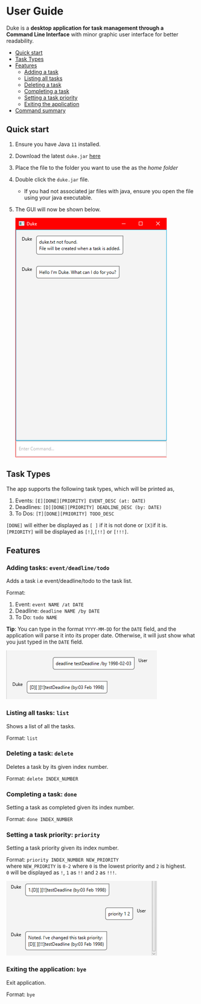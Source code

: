 # User Guide
Duke is a **desktop application for task management through a   
Command Line Interface** with minor graphic user interface for better
readability.

- [Quick start](#quick-start)
- [Task Types](#task-types)
- [Features](#features)
    - [Adding a task](#adding-tasks)
    - [Listing all tasks](#listing-all-tasks)
    - [Deleting a task](#deleting-a-task)
    - [Completing a task](#completing-a-task)
    - [Setting a task priority](#setting-a-task-priority)
    - [Exiting the application](#exiting-the-application)
- [Command summary](#command-summary)
  
## Quick start
1. Ensure you have Java `11` installed.
2. Download the latest `duke.jar` [here]()
3. Place the file to the folder you want to use the as the _home folder_ 
4. Double click the `duke.jar` file.
    - If you had not associated jar files with java, ensure you open the file using your java executable.
5. The GUI will now be shown below.
   
   ![First Launch](start.png)

## Task Types
The app supports the following task types, which will be printed as,

1. Events: `[E][DONE][PRIORITY] EVENT_DESC (at: DATE)`
2. Deadlines: `[D][DONE][PRIORITY] DEADLINE_DESC (by: DATE)`
3. To Dos: `[T][DONE][PRIORITY] TODO_DESC`

`[DONE]` will either be displayed as `[ ]` if it is not done or `[X]`if it is.  
`[PRIORITY]` will be displayed as `[!]`,`[!!]` or `[!!!]`.
## Features

### Adding tasks: `event/deadline/todo`
Adds a task i.e event/deadline/todo to the task list.

Format:
1. Event: `event NAME /at DATE`
2. Deadline: `deadline NAME /by DATE`
3. To Do: `todo NAME`

**Tip**: You can type in the format `YYYY-MM-DD` for the `DATE` field, and the application will parse it
into its proper date. Otherwise, it will just show what you just typed in the `DATE` field.

![Date Format](dateformat.png)

### Listing all tasks: `list`
Shows a list of all the tasks.  

Format: `list`

### Deleting a task: `delete`
Deletes a task by its given index number.

Format: `delete INDEX_NUMBER`

### Completing a task: `done`
Setting a task as completed given its index number.

Format: `done INDEX_NUMBER`

### Setting a task priority: `priority`
Setting a task priority given its index number.

Format: `priority INDEX_NUMBER NEW_PRIORITY`  
where `NEW_PRIORITY` is `0-2` where `0` is the lowest priority and `2` is highest.  
`0` will be displayed as `!`, `1` as `!!` and `2` as `!!!`.

![Setting Priority](priority.png)

### Exiting the application: `bye`
Exit application.

Format: `bye`